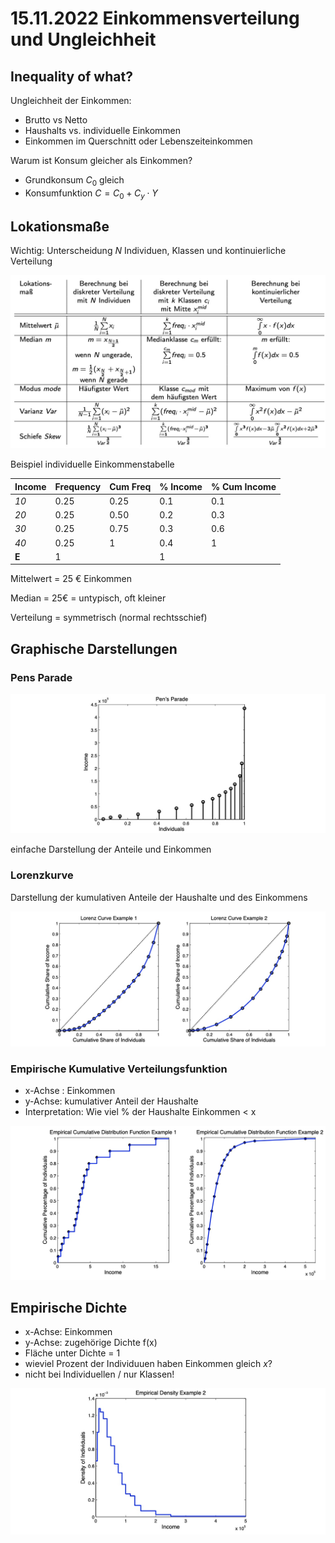 # 15.11.2022 Einkommensverteilung und Ungleichheit



## Inequality of what?

Ungleichheit der Einkommen:

- Brutto vs Netto
- Haushalts vs. individuelle Einkommen
- Einkommen im Querschnitt oder Lebenszeiteinkommen





Warum ist Konsum gleicher als Einkommen?

- Grundkonsum $C_0$ gleich
- Konsumfunktion $C = C_0+C_y \cdot Y$



## Lokationsmaße

Wichtig: Unterscheidung *N* Individuen, Klassen und kontinuierliche Verteilung

![img](../images/2022-11-15_09-40-06.jpg)



Beispiel individuelle Einkommenstabelle

| Income | Frequency | Cum Freq | % Income | % Cum Income |
| ------ | --------- | -------- | -------- | ------------ |
| *10*   | 0.25      | 0.25     | 0.1      | 0.1          |
| *20*   | 0.25      | 0.50     | 0.2      | 0.3          |
| *30*   | 0.25      | 0.75     | 0.3      | 0.6          |
| *40*   | 0.25      | 1        | 0.4      | 1            |
| **E**  | 1         |          | 1        |              |

Mittelwert = 25 € Einkommen

Median = 25€ = untypisch, oft kleiner

Verteilung = symmetrisch (normal rechtsschief)



## Graphische Darstellungen

### Pens Parade

![img](../images/2022-11-15_10-18-35.jpg)

einfache Darstellung der Anteile und Einkommen

### Lorenzkurve

Darstellung der kumulativen Anteile der Haushalte und des Einkommens

![img](../images/2022-11-15_10-22-37.jpg)

### Empirische Kumulative Verteilungsfunktion

- x-Achse : Einkommen
- y-Achse: kumulativer Anteil der Haushalte
- Interpretation: Wie viel % der Haushalte Einkommen < x

![img](../images/2022-11-15_10-36-33.jpg)

## Empirische Dichte

- x-Achse: Einkommen
- y-Achse: zugehörige Dichte f(x)
- Fläche unter Dichte = 1
- wieviel Prozent der Individuuen haben Einkommen gleich *x*?
- nicht bei Individuellen / nur Klassen!



![img](../images/2022-11-22_09-25-41.jpg)

